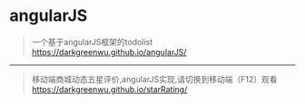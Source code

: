 # angularJS

>一个基于angularJS框架的todolist
 https://darkgreenwu.github.io/angularJS/
 
 -----
>移动端商城动态五星评价,angularJS实现,请切换到移动端（F12）观看
https://darkgreenwu.github.io/starRating/   
